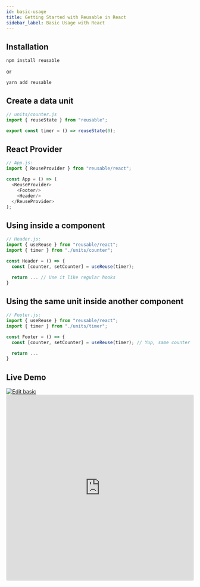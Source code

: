 ```yaml
---
id: basic-usage
title: Getting Started with Reusable in React
sidebar_label: Basic Usage with React
---
```


## Installation
```
npm install reusable
```
or
```
yarn add reusable
```

## Create a data unit
```javascript
// units/counter.js
import { reuseState } from "reusable";

export const timer = () => reuseState(0);
```

## React Provider
```javascript
// App.js:
import { ReuseProvider } from "reusable/react";

const App = () => (
  <ReuseProvider>
    <Footer/>
    <Header/>
  </ReuseProvider>
);

```
## Using inside a component
```javascript
// Header.js:
import { useReuse } from "reusable/react";
import { timer } from "./units/counter";

const Header = () => {
  const [counter, setCounter] = useReuse(timer);

  return ... // Use it like regular hooks
}
```

## Using the same unit inside another component
```javascript
// Footer.js:
import { useReuse } from "reusable/react";
import { timer } from "./units/timer";

const Footer = () => {
  const [counter, setCounter] = useReuse(timer); // Yup, same counter

  return ...
}
```

## Live Demo
<a target="blank" href="https://codesandbox.io/s/github/reusablejs/reusable/tree/master/examples/basic?fontsize=14&module=%2Fsrc%2Findex.js">
  <img alt="Edit basic" src="https://codesandbox.io/static/img/play-codesandbox.svg">
</a>

<iframe src="https://codesandbox.io/embed/github/reusablejs/reusable/tree/master/examples/basic?fontsize=14&module=%2Fsrc%2Findex.js" title="basic" style="width:100%; height:500px; border:0; border-radius: 4px; overflow:hidden;" sandbox="allow-modals allow-forms allow-popups allow-scripts allow-same-origin"></iframe>